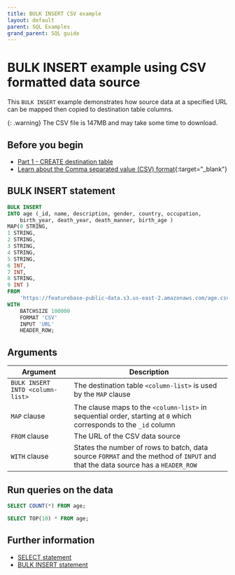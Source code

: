 ```yaml
---
title: BULK INSERT CSV example
layout: default
parent: SQL Examples
grand_parent: SQL guide
---
```


# BULK INSERT example using CSV formatted data source

This `BULK INSERT` example demonstrates how source data at a specified URL can be mapped then copied to destination table columns.

{: .warning}
The CSV file is 147MB and may take some time to download.

## Before you begin

* [Part 1 - CREATE destination table](/docs/sql-guide/examples/insert-bulk-csv/sql-eg-create-table-age)
* [Learn about the Comma separated value (CSV) format](https://www.rfc-editor.org/rfc/rfc4180){:target="_blank"}

## BULK INSERT statement

```sql
BULK INSERT
INTO age (_id, name, description, gender, country, occupation,
    birth_year, death_year, death_manner, birth_age )
MAP(0 STRING,
1 STRING,
2 STRING,
3 STRING,
4 STRING,
5 STRING,
6 INT,
7 INT,
8 STRING,
9 INT )
FROM
    'https://featurebase-public-data.s3.us-east-2.amazonaws.com/age.csv'
WITH
    BATCHSIZE 100000
    FORMAT 'CSV'
    INPUT 'URL'
    HEADER_ROW;

```

## Arguments

| Argument | Description |
|---|---|
| `BULK INSERT INTO <column-list>` | The destination table `<column-list>` is used by the `MAP` clause |
| `MAP` clause | The clause maps to the `<column-list>` in sequential order, starting at `0` which corresponds to the `_id` column |
| `FROM` clause | The URL of the CSV data source |
| `WITH` clause | States the number of rows to batch, data source `FORMAT` and the method of `INPUT` and that the data source has a `HEADER_ROW` |

## Run queries on the data

```sql
SELECT COUNT(*) FROM age;
```
```sql
SELECT TOP(10) * FROM age;
```

## Further information

* [SELECT statement](/docs/sql-guide/statements/statement-select)
* [BULK INSERT statement](/docs/sql-guide/statements/statement-insert-bulk)
